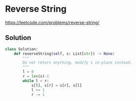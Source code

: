 # Reverse String

https://leetcode.com/problems/reverse-string/

## Solution

```python
class Solution:
    def reverseString(self, s: List[str]) -> None:
        """
        Do not return anything, modify s in-place instead.
        """
        l = 0
        r = len(s)-1
        while l < r:
            s[l], s[r] = s[r], s[l]
            l += 1
            r -= 1
```